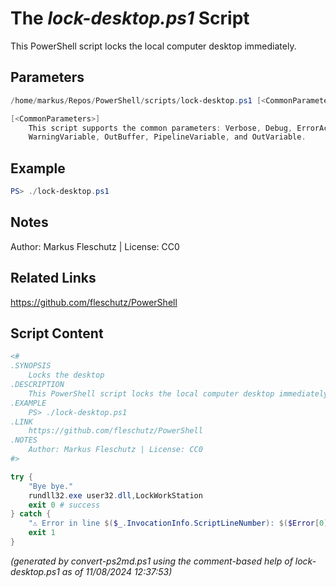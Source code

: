 The *lock-desktop.ps1* Script
===========================

This PowerShell script locks the local computer desktop immediately.

Parameters
----------
```powershell
/home/markus/Repos/PowerShell/scripts/lock-desktop.ps1 [<CommonParameters>]

[<CommonParameters>]
    This script supports the common parameters: Verbose, Debug, ErrorAction, ErrorVariable, WarningAction, 
    WarningVariable, OutBuffer, PipelineVariable, and OutVariable.
```

Example
-------
```powershell
PS> ./lock-desktop.ps1

```

Notes
-----
Author: Markus Fleschutz | License: CC0

Related Links
-------------
https://github.com/fleschutz/PowerShell

Script Content
--------------
```powershell
<#
.SYNOPSIS
	Locks the desktop
.DESCRIPTION
	This PowerShell script locks the local computer desktop immediately.
.EXAMPLE
	PS> ./lock-desktop.ps1
.LINK
	https://github.com/fleschutz/PowerShell
.NOTES
	Author: Markus Fleschutz | License: CC0
#>

try {
	"Bye bye."
	rundll32.exe user32.dll,LockWorkStation
	exit 0 # success
} catch {
	"⚠️ Error in line $($_.InvocationInfo.ScriptLineNumber): $($Error[0])"
	exit 1
}
```

*(generated by convert-ps2md.ps1 using the comment-based help of lock-desktop.ps1 as of 11/08/2024 12:37:53)*
